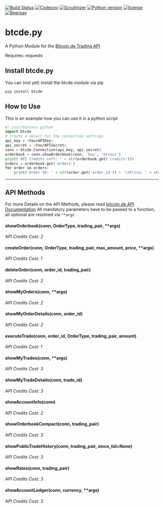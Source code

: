 [![Build Status](https://travis-ci.org/peshay/btcde.svg?branch=refactor)](https://travis-ci.org/peshay/btcde)
[![Codecov](https://codecov.io/gh/peshay/btcde/branch/refactor/graph/badge.svg)](https://codecov.io/gh/peshay/btcde/branch/refactor)
[![Scrutinizer](https://scrutinizer-ci.com/g/peshay/btcde/badges/quality-score.png?b=refactor)](https://scrutinizer-ci.com/g/peshay/btcde/?branch=refactor)
[![Python version](https://img.shields.io/pypi/pyversions/btcde.svg)](https://pypi.python.org/pypi/btcde)
[![license](https://img.shields.io/github/license/peshay/btcde.svg)](https://github.com/peshay/btcde/blob/refactor/LICENSE)
[![Beerpay](https://beerpay.io/peshay/btcde/badge.svg?style=beer)](https://beerpay.io/peshay/btcde)

# btcde.py

A Python Module for the [Bitcoin.de Trading API](https://www.bitcoin.de/de/api/marketplace)

Requires: requests

## Install btcde.py

You can (not yet) install the btcde module via pip

    pip install btcde

## How to Use

This is an example how you can use it in a python script
```python
#! /usr/bin/env python
import btcde
# create a object for the connection settings
api_key = <YourAPIKey>
api_secret = <YourAPISecret>
conn = btcde.Connection(api_key, api_secret)
orderbook = conn.showOrderbook(conn, 'buy', 'btceur')
print('API Credits Left: ' + str(orderbook.get('credits')))
orders = orderbook.get('orders')
for order in orders:
    print('Order ID: ' + str(order.get('order_id')) + '\tPrice: ' + str(order.get('price')) + ' EUR')
```
---
## API Methods

For more Details on the API Methods, please read [bitcoin.de API Documentation](https://www.bitcoin.de/de/api/tapi/v2/docu)
All mandatory parameters have to be passed to a function, all optional are resolved via ```**args```

#### showOrderbook(conn, OrderType, trading_pair, **args)

*API Credits Cost: 2*

#### createOrder(conn, OrderType, trading_pair, max_amount, price, **args)

*API Credits Cost: 1*

#### deleteOrder(conn, order_id, trading_pair)

*API Credits Cost: 2*

#### showMyOrders(conn, **args)

*API Credits Cost: 2*

#### showMyOrderDetails(conn, order_id)

*API Credits Cost: 2*

#### executeTrade(conn, order_id, OrderType, trading_pair, amount)

*API Credits Cost: 1*

#### showMyTrades(conn, **args)

*API Credits Cost: 3*

#### showMyTradeDetails(conn, trade_id)

*API Credits Cost: 3*

#### showAccountInfo(conn)

*API Credits Cost: 2*

#### showOrderbookCompact(conn, trading_pair)

*API Credits Cost: 3*

#### showPublicTradeHistory(conn, trading_pair, since_tid=None)

*API Credits Cost: 3*

#### showRates(conn, trading_pair)

*API Credits Cost: 3*

#### showAccountLedger(conn, currency, **args)

*API Credits Cost: 3*
